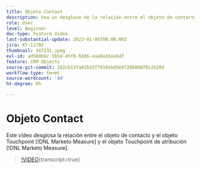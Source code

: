 ```yaml
---
title: Objeto Contact
description: Vea un desglose de la relación entre el objeto de contacto y el objeto  [!DNL Marketo Measure] Touchpoint y el objeto [!DNL Marketo Measure] Attribution Touchpoint.
role: User
level: Beginner
doc-type: Feature Video
last-substantial-update: 2023-01-06T00:00:00Z
jira: KT-11702
thumbnail: 347231.jpeg
exl-id: ad5b0b6c-5b5d-45f8-9106-eaa9a16ea54f
feature: CRM Objects
source-git-commit: 262cb13fa02b32f7918ebd569720b80078c2b28d
workflow-type: tm+mt
source-wordcount: '44'
ht-degree: 0%

---
```


# Objeto Contact

Este vídeo desglosa la relación entre el objeto de contacto y el objeto Touchpoint [!DNL Marketo Measure] y el objeto Touchpoint de atribución [!DNL Marketo Measure].

>[!VIDEO](https://video.tv.adobe.com/v/347231/?learn=on){transcript=true}
